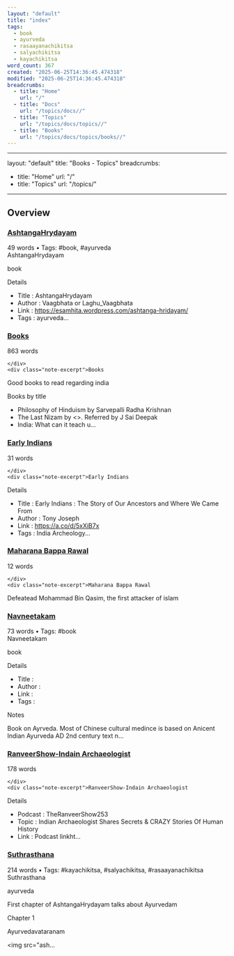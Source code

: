```yaml
---
layout: "default"
title: "index"
tags:
  - book
  - ayurveda
  - rasaayanachikitsa
  - salyachikitsa
  - kayachikitsa
word_count: 367
created: "2025-06-25T14:36:45.474318"
modified: "2025-06-25T14:36:45.474318"
breadcrumbs:
  - title: "Home"
    url: "/"
  - title: "Docs"
    url: "/topics/docs//"
  - title: "Topics"
    url: "/topics/docs/topics//"
  - title: "Books"
    url: "/topics/docs/topics/books//"
---
```

---
layout: "default"
title: "Books - Topics"
breadcrumbs:
  - title: "Home"
    url: "/"
  - title: "Topics"
    url: "/topics/"
---
## Overview

<div class="note-grid">

<div class="note-card">
    <h3><a href="books/ashtangahrydayam/">AshtangaHrydayam</a></h3>
    <div class="note-meta">
        49 words
        • Tags: #book, #ayurveda
    </div>
    <div class="note-excerpt">AshtangaHrydayam

book

 Details

- Title   : AshtangaHrydayam
- Author  : Vaagbhata or Laghu_Vaagbhata
- Link    : https://esamhita.wordpress.com/ashtanga-hridayam/
- Tags    : ayurveda...</div>
</div>

<div class="note-card">
    <h3><a href="books/books/">Books</a></h3>
    <div class="note-meta">
        863 words
        
    </div>
    <div class="note-excerpt">Books

 Good books to read regarding india

 Books by title

- Philosophy of Hinduism by Sarvepalli Radha Krishnan
- The Last Nizam by \<>. Referred by J Sai Deepak
- India: What can it teach u...</div>
</div>

<div class="note-card">
    <h3><a href="books/early-indians/">Early Indians</a></h3>
    <div class="note-meta">
        31 words
        
    </div>
    <div class="note-excerpt">Early Indians

 Details

- Title   : Early Indians : The Story of Our Ancestors and Where We Came From
- Author  : Tony Joseph
- Link    : https://a.co/d/5xXiB7x
- Tags    : India Archeology...</div>
</div>

<div class="note-card">
    <h3><a href="books/maharana-bappa-rawal/">Maharana Bappa Rawal</a></h3>
    <div class="note-meta">
        12 words
        
    </div>
    <div class="note-excerpt">Maharana Bappa Rawal

Defeatead Mohammad Bin Qasim, the first attacker of islam</div>
</div>

<div class="note-card">
    <h3><a href="books/navneetakam/">Navneetakam</a></h3>
    <div class="note-meta">
        73 words
        • Tags: #book
    </div>
    <div class="note-excerpt">Navneetakam

book

 Details

- Title   :
- Author  :
- Link    :
- Tags    :

 Notes

Book on Ayrveda. Most of Chinese cultural medince is based on Anicent Indian Ayurveda AD 2nd century text n...</div>
</div>

<div class="note-card">
    <h3><a href="books/ranveershow-indain-archaeologist/">RanveerShow-Indain Archaeologist</a></h3>
    <div class="note-meta">
        178 words
        
    </div>
    <div class="note-excerpt">RanveerShow-Indain Archaeologist

 Details

- Podcast     : TheRanveerShow253
- Topic       : Indian Archaeologist Shares Secrets & CRAZY Stories Of Human History
- Link        : Podcast linkht...</div>
</div>

<div class="note-card">
    <h3><a href="books/suthrasthana/">Suthrasthana</a></h3>
    <div class="note-meta">
        214 words
        • Tags: #kayachikitsa, #salyachikitsa, #rasaayanachikitsa
    </div>
    <div class="note-excerpt">Suthrasthana

ayurveda

First chapter of AshtangaHrydayam talks about Ayurvedam

 Chapter 1

 Ayurvedavataranam

<!-- !imageashtangahrydayam/ayurvedavataranam.jpg -->
<img src="ash...</div>
</div>
</div>
